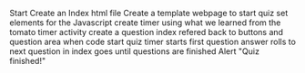 Start
Create an Index html file
Create a template webpage to start quiz 
set elements for the Javascript
create timer using what we learned from the tomato timer activity
create a question index
refered back to buttons and question area when code
start quiz
timer starts
first question 
answer
rolls to next question in index
goes until questions are finished
Alert "Quiz finished!"